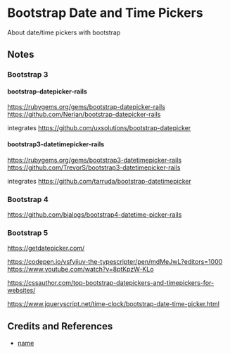 # Bootstrap Date and Time Pickers

About date/time pickers with bootstrap

## Notes

### Bootstrap 3

#### bootstrap-datepicker-rails

https://rubygems.org/gems/bootstrap-datepicker-rails
https://github.com/Nerian/bootstrap-datepicker-rails

integrates
https://github.com/uxsolutions/bootstrap-datepicker

#### bootstrap3-datetimepicker-rails

https://rubygems.org/gems/bootstrap3-datetimepicker-rails
https://github.com/TrevorS/bootstrap3-datetimepicker-rails

integrates
https://github.com/tarruda/bootstrap-datetimepicker

### Bootstrap 4

https://github.com/bialogs/bootstrap4-datetime-picker-rails

### Bootstrap 5

https://getdatepicker.com/

https://codepen.io/vsfvjiuv-the-typescripter/pen/mdMeJwL?editors=1000
https://www.youtube.com/watch?v=8ptKpzW-KLo

https://cssauthor.com/top-bootstrap-datepickers-and-timepickers-for-websites/

https://www.jqueryscript.net/time-clock/bootstrap-date-time-picker.html

## Credits and References

* [name](url)
